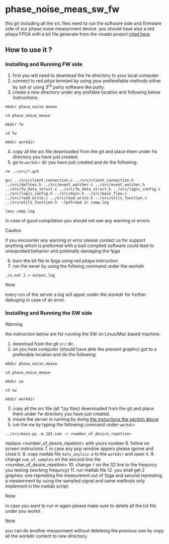 # phase_noise_meas_sw_fw
this git including all the src files need to run the software side and firmware side of our phase noise measurment device. you should have also a red pitaya FPGA with a bit file generate from the vivado project [cited here](https://github.com/shaharfeingold/phase_noise_measurment_logic)

## How to use it ?

### Installing and Running FW side
1. first you will need to download the fw directory to your local computer
2. connect to red pitya termianl by using your preferefable methods either by ssh or using 3<sup>rd</sup> party software like putty.
3. create a new directory under any prefable location and following below instructions:
```
mkdir phase_noise_mease
```
```
cd phase_noise_mease
```
```
mkdir fw
```
```
cd fw
```
```
mkdir workdir
```
4. copy all the src file downloaded from the git and place them under fw directory you have just created.
5. go to `workdir` dir you have just created and do the following:
```
rm ../src/*.gch
```
```
gcc ../src/client_connection.c ../src/client_connection.h ../src/defines.h ../src/event_watcher.c ../src/event_watcher.h ../src/fw_data_struct.c ../src/fw_data_struct.h ../src/logic_config.c ../src/logic_config.h ../src/main.h ../src/main_flow.c ../src/read_write.c ../src/read_write.h ../src/utils_function.c ../src/utils_function.h  -lpthread 2> comp.log
```
```
less comp.log
```
in case of good compilation you should not see any warning or errors
> [!CAUTION]
> if you encounter any warning or error please contact us for support 
> anything which is preformat with a bad compiled software could lead to unexpceted behavior and poteinally damaging the fpga
6. burn the bit file to fpga using red pitaya instruction
7. run the sever by using the follwing command under the workdir
```
./a.out 2 > output.log
```
> [!NOTE]
> every run of the server a log will apper under the workdir for further debuging in case of an error.

### Installing and Running the SW side
> [!WARNING]
> the instruction below are for running the SW on Linux/Mac based machine.

1. download from the git `src` dir.
2. on you host computer (should have able the present graphic) got to a preferable location and do the following:
```
mkdir phase_noise_mease
```
```
cd phase_noise_mease
```
```
mkdir sw
```
```
cd sw
```
```
mkdir workdir
```
3. copy all the src file (all *.py files) downloaded from the git and place them under fw directory you have just created.
4. insure the server is running by doing [the instuctions the section above](./README.md#installing-and-running-fw-side)
5. run the sw by typing the following command under `workdir`
```
../src/main.py -m 1@1.com -r <number_of_desire_repetion>
```
replace \<number_of_desire_repetion\> with yours number
6. follow on screen instrucions
7. in case any pop window appers please igonre and close it.
8. copy matlab file `data_anylsis.m` to the `workdir` and open it.
9. change `num_of_samples` on the second line the \<number_of_desire_repetion\>
10. change `f` on the 32 line to the frequncy you testing (working frequncy)
11. run matlab file 
12. you shall get 2 graphes: one represting the measuremnt out of fpga and second represting a measerment by using the sampled signal and same methods only implement in the matlab script.

> [!NOTE]
> in case you want to run in again please make sure to delete all the txt file under you workir. 

> [!NOTE]
> you can do another measurment without deleteing the previous one by copy all the workdir content to new directory.
